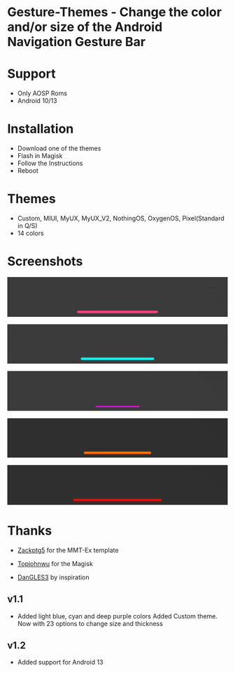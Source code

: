 # Gesture-Themes - Change the color and/or size of the Android Navigation Gesture Bar 

# Support
- Only AOSP Roms
- Android 10/13

# Installation
- Download one of the themes 
- Flash in Magisk
- Follow the Instructions 
- Reboot

# Themes
- Custom, MIUI, MyUX, MyUX_V2, NothingOS, OxygenOS, Pixel(Standard in Q/S)
- 14 colors

# Screenshots
<p align="left">
  <img src="https://github.com/TheAttila/Gesture-Themes/blob/master/screenshots/1.png"
</p>

<p align="left">
  <img src="https://github.com/TheAttila/Gesture-Themes/blob/master/screenshots/2.png"
</p>


<p align="left">
  <img src="https://github.com/TheAttila/Gesture-Themes/blob/master/screenshots/3.png"
</p>

<p align="left">
  <img src="https://github.com/TheAttila/Gesture-Themes/blob/master/screenshots/4.png"
</p>

<p align="left">
  <img src="https://github.com/TheAttila/Gesture-Themes/blob/master/screenshots/5.png"
</p>

# Thanks
- [Zackptg5](https://github.com/Zackptg5) for the MMT-Ex template

- [Topjohnwu](https://github.com/topjohnwu) for the Magisk

- [DanGLES3](https://github.com/DanGLES3) by inspiration 


## v1.1
- Added light blue, cyan and deep purple colors
Added Custom theme. Now with 23 options to change size and thickness

## v1.2
- Added support for Android 13
